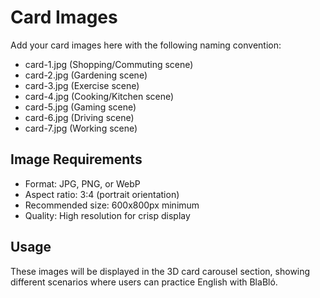 # Card Images

Add your card images here with the following naming convention:

- card-1.jpg (Shopping/Commuting scene)
- card-2.jpg (Gardening scene)  
- card-3.jpg (Exercise scene)
- card-4.jpg (Cooking/Kitchen scene)
- card-5.jpg (Gaming scene)
- card-6.jpg (Driving scene)
- card-7.jpg (Working scene)

## Image Requirements

- Format: JPG, PNG, or WebP
- Aspect ratio: 3:4 (portrait orientation)
- Recommended size: 600x800px minimum
- Quality: High resolution for crisp display

## Usage

These images will be displayed in the 3D card carousel section, showing different scenarios where users can practice English with BlaBló.

